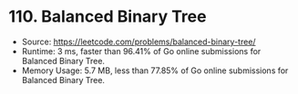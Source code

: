 # 110. Balanced Binary Tree

- Source: https://leetcode.com/problems/balanced-binary-tree/
- Runtime: 3 ms, faster than 96.41% of Go online submissions for Balanced Binary Tree.
- Memory Usage: 5.7 MB, less than 77.85% of Go online submissions for Balanced Binary Tree.